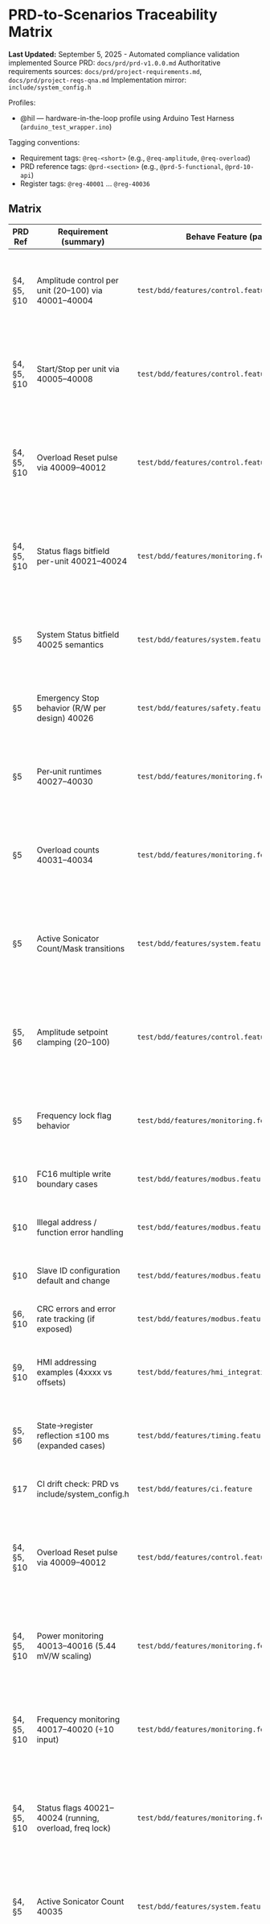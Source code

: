 # PRD-to-Scenarios Traceability Matrix

**Last Updated:** September 5, 2025 - Automated compliance validation implemented
Source PRD: `docs/prd/prd-v1.0.0.md`
Authoritative requirements sources: `docs/prd/project-requirements.md`, `docs/prd/project-reqs-qna.md`
Implementation mirror: `include/system_config.h`

Profiles:

- @hil — hardware-in-the-loop profile using Arduino Test Harness (`arduino_test_wrapper.ino`)

Tagging conventions:

- Requirement tags: `@req-<short>` (e.g., `@req-amplitude`, `@req-overload`)
- PRD reference tags: `@prd-<section>` (e.g., `@prd-5-functional`, `@prd-10-api`)
- Register tags: `@reg-40001` … `@reg-40036`

## Matrix

| PRD Ref | Requirement (summary) | Behave Feature (path) | Scenario ID | Tags | Profiles | Acceptance / Data Notes | Exec Report Key |
|---|---|---|---|---|---|---|---|
| §4, §5, §10 | Amplitude control per unit (20–100) via 40001–40004 | `test/bdd/features/control.feature` | SC-001 | @req-amplitude @prd-5-functional @prd-10-api @reg-40001-40004 | @hil | Write setpoints, verify reflected and clamped; update ≤100 ms | control.amplitude |
| §4, §5, §10 | Start/Stop per unit via 40005–40008 | `test/bdd/features/control.feature` | SC-002 | @req-startstop @prd-5-functional @prd-10-api @reg-40005-40008 | @hil | Toggle start/stop, verify status flags and timing | control.start_stop |
| §4, §5, §10 | Overload Reset pulse via 40009–40012 | `test/bdd/features/control.feature` | SC-003 | @req-overload-reset @prd-5-functional @prd-10-api @reg-40009-40012 | @hil | Write 1 then auto-clear; electrical pulse observed in HIL | control.overload_reset |
| §4, §5, §10 | Status flags bitfield per-unit 40021–40024 | `test/bdd/features/monitoring.feature` | SC-006 | @req-status-flags @prd-5-functional @prd-10-api @reg-40021-40024 | @hil | Stimulate running/overload/freq lock; verify bits | monitoring.status_flags |
| §5 | System Status bitfield 40025 semantics | `test/bdd/features/system.feature` | SC-013 | @req-system-status @prd-5-functional @reg-40025 | @hil | Verify E‑stop/watchdog flags mapping | system.status_bitfield |
| §5 | Emergency Stop behavior (R/W per design) 40026 | `test/bdd/features/safety.feature` | SC-014 | @req-estop @prd-5-functional @reg-40026 | @hil | Assert E‑stop blocks outputs; resets properly | safety.estop_register |
| §5 | Per‑unit runtimes 40027–40030 | `test/bdd/features/monitoring.feature` | SC-015 | @req-runtimes @prd-5-functional @reg-40027-40030 | @hil | Accumulates while running; resets on power‑cycle per spec | monitoring.runtimes |
| §5 | Overload counts 40031–40034 | `test/bdd/features/monitoring.feature` | SC-016 | @req-overload-counts @prd-5-functional @reg-40031-40034 | @hil | Increment on overload events; monotonic | monitoring.overload_counts |
| §5 | Active Sonicator Count/Mask transitions | `test/bdd/features/system.feature` | SC-017 | @req-active-transitions @prd-5-functional @reg-40035 @reg-40036 | @hil | Verify 0→N and N→0 stability, no flapping | system.active_transitions |
| §5, §6 | Amplitude setpoint clamping (20–100) | `test/bdd/features/control.feature` | SC-018 | @req-amplitude-clamp @prd-5-functional @prd-6-nfr @reg-40001-40004 | @hil | Writes <20 or >100 clamp to bounds | control.amplitude_clamp |
| §5 | Frequency lock flag behavior | `test/bdd/features/monitoring.feature` | SC-019 | @req-freq-lock @prd-5-functional @reg-40021-40024 | @hil | Inject lock/unlock; verify debounce if applicable | monitoring.freq_lock |
| §10 | FC16 multiple write boundary cases | `test/bdd/features/modbus.feature` | SC-020 | @req-fc16 @prd-10-api | @hil | Cross‑register writes, partial success rules | modbus.fc16_boundaries |
| §10 | Illegal address / function error handling | `test/bdd/features/modbus.feature` | SC-021 | @req-illegal-address @prd-10-api | @hil | Return proper exception codes | modbus.illegal_address |
| §10 | Slave ID configuration default and change | `test/bdd/features/modbus.feature` | SC-022 | @req-slave-id @prd-10-api | @hil | Default is 2; persists per design; range enforced | modbus.slave_id |
| §6, §10 | CRC errors and error rate tracking (if exposed) | `test/bdd/features/modbus.feature` | SC-023 | @req-crc @prd-6-nfr @prd-10-api | @hil | Corrupt frames rejected; optional stats sane | modbus.crc_handling |
| §9, §10 | HMI addressing examples (4xxxx vs offsets) | `test/bdd/features/hmi_integration.feature` | SC-024 | @req-hmi-addressing @prd-9-ui @prd-10-api | @hil | Validate read/write flows with 4xxxx convention | integration.hmi_addressing |
| §5, §6 | State→register reflection ≤100 ms (expanded cases) | `test/bdd/features/timing.feature` | SC-009B | @req-latency @prd-5-functional @prd-6-nfr | @hil | Multiple signals incl. overload reset and freq changes | nfr.latency_matrix |
| §17 | CI drift check: PRD vs include/system_config.h | `test/bdd/features/ci.feature` | SC-025 | @req-ci-drift @prd-17-risk | @hil | CI script flags mismatches; block merge | ci.drift_check |
| §4, §5, §10 | Overload Reset pulse via 40009–40012 | `test/bdd/features/control.feature` | SC-003 | @req-overload-reset @prd-5-functional @prd-10-api @reg-40009-40012 | @hil | Write 1 then auto-clear; electrical pulse observed in HIL | control.overload_reset |
| §4, §5, §10 | Power monitoring 40013–40016 (5.44 mV/W scaling) | `test/bdd/features/monitoring.feature` | SC-004 | @req-power @prd-5-functional @prd-10-api @reg-40013-40016 | @hil | Inject power signal; check scaling and units | monitoring.power |
| §4, §5, §10 | Frequency monitoring 40017–40020 (÷10 input) | `test/bdd/features/monitoring.feature` | SC-005 | @req-frequency @prd-5-functional @prd-10-api @reg-40017-40020 | @hil | Inject frequency; verify computed Hz | monitoring.frequency |
| §4, §5, §10 | Status flags 40021–40024 (running, overload, freq lock) | `test/bdd/features/monitoring.feature` | SC-006 | @req-status-flags @prd-5-functional @prd-10-api @reg-40021-40024 | @hil | Stimulate inputs; ensure correct bits | monitoring.status_flags |
| §4, §5 | Active Sonicator Count 40035 | `test/bdd/features/system.feature` | SC-007 | @req-active-count @prd-5-functional @prd-10-api @reg-40035 | @hil | Vary active units; verify count | system.active_count |
| §4, §5 | Active Sonicator Mask 40036 | `test/bdd/features/system.feature` | SC-008 | @req-active-mask @prd-5-functional @prd-10-api @reg-40036 | @hil | Verify bitmask across transitions | system.active_mask |
| §5, §6 | State→register reflection ≤100 ms | `test/bdd/features/timing.feature` | SC-009 | @req-latency @prd-5-functional @prd-6-nfr | @hil | Measure latency for representative signals and writes | nfr.latency_100ms |
| §9, §10 | HMI/PLC contract adherence (4xxxx convention) | `test/bdd/features/hmi_integration.feature` | SC-010 | @req-hmi @prd-9-ui @prd-10-api | @hil | Addressing conventions and example flows | integration.hmi_contract |
| §1, §14 | Executive Report artifact generated | `test/bdd/features/executive_reporting.feature` | SC-011 | @req-exec-report @prd-1-summary @prd-14-release | @hil | CI produces `final/executive-report.json` that validates | reporting.exec_artifact |
| §11 | Watchdog policy documented (docs acceptance) | `test/bdd/features/safety.feature` | SC-012 | @req-watchdog-docs @prd-11-security | n/a | Validate presence and content in docs (no firmware change) | safety.watchdog_policy |

## Scenario Stubs (to be scaffolded)

- `test/bdd/features/control.feature`
  - SC-001 Amplitude control per unit
  - SC-002 Start/Stop per unit
  - SC-003 Overload Reset pulse semantics
- `test/bdd/features/monitoring.feature`
  - SC-004 Power scaling
  - SC-005 Frequency measurement
  - SC-006 Status flags
- `test/bdd/features/system.feature`
  - SC-007 Active Sonicator Count
  - SC-008 Active Sonicator Mask
- `test/bdd/features/timing.feature`
  - SC-009 Latency ≤100 ms
- `test/bdd/features/hmi_integration.feature`
  - SC-010 HMI/PLC contract examples
- `test/bdd/features/executive_reporting.feature`
  - SC-011 Executive report artifact
- `test/bdd/features/safety.feature`
  - SC-012 Watchdog policy docs acceptance

## Execution Profiles

- HIL: Hardware-in-the-Loop testing using Arduino Test Harness (`arduino_test_wrapper.ino`); use wrapper commands to stimulate inputs and read outputs; ensure safe electrical defaults and real hardware validation.

## Maintenance

- Any change to the register map in `docs/prd/project-requirements.md` must update:
  - `include/system_config.h`
  - This traceability matrix
  - Behave feature files and tags
- CI gate should validate that every PRD requirement here has a corresponding scenario (at least stubbed) and that executive report keys are present in `final/executive-report.json`.
